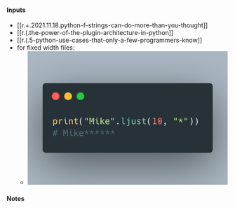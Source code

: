 

#### Inputs

- [[r.+.2021.11.18.python-f-strings-can-do-more-than-you-thought]]
- [[r.(.the-power-of-the-plugin-architecture-in-python]]
- [[r.(.5-python-use-cases-that-only-a-few-programmers-know]]
- for fixed width files:
  - ![alt](assets/images/Pasted_image_20211229095411.png)

#### Notes

